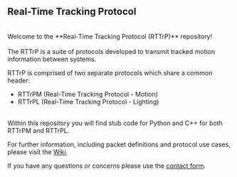 <h2>Real-Time Tracking Protocol</h2>
<br>
Welcome to the **Real-Time Tracking Protocol (RTTrP)** repository!<br>
<br>
The RTTrP is a suite of protocols developed to transmit tracked motion information between systems.<br>

RTTrP is comprised of two separate protocols which share a common header:<br>

* RTTrPM (Real-Time Tracking Protocol - Motion)
* RTTrPL (Real-Time Tracking Protocol - Lighting)
<br>
Within this repository you will find stub code for Python and C++ for both RTTrPM and RTTrPL.<br>

For further information, including packet definitions and protocol use cases, please visit the [Wiki](https://rttrp.github.io/RTTrP-Wiki/).<br>

If you have any questions or concerns please use the [contact form](https://rttrp.github.io/RTTrP-Wiki/Contact.html).
